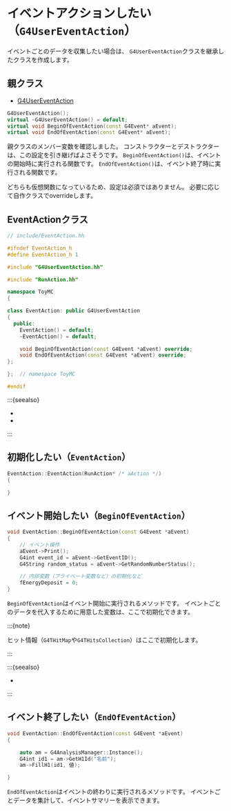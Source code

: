 # イベントアクションしたい（``G4UserEventAction``）

イベントごとのデータを収集したい場合は、
``G4UserEventAction``クラスを継承したクラスを作成します。

## 親クラス

- [G4UserEventAction](https://geant4.kek.jp/Reference/11.2.0/classG4UserEventAction.html)

```cpp
G4UserEventAction();
virtual ~G4UserEventAction() = default;
virtual void BeginOfEventAction(const G4Event* aEvent);
virtual void EndOfEventAction(const G4Event* aEvent);
```

親クラスのメンバー変数を確認しました。
コンストラクターとデストラクターは、この設定を引き継げばよさそうです。
``BeginOfEventAction()``は、イベントの開始時に実行される関数です。
``EndOfEventAction()``は、イベント終了時に実行される関数です。

どちらも仮想関数になっているため、設定は必須ではありません。
必要に応じて自作クラスでoverrideします。

## EventActionクラス

```cpp
// include/EventAction.hh

#ifndef EventAction_h
#define EventAction_h 1

#include "G4UserEventAction.hh"

#include "RunAction.hh"

namespace ToyMC
{

class EventAction: public G4UserEventAction
{
  public:
    EventAction() = default;
    ~EventAction() = default;

    void BeginOfEventAction(const G4Event *aEvent) override;
    void EndOfEventAction(const G4Event *aEvent) override;
};

};  // namespace ToyMC

#endif
```

:::{seealso}

- [](./geant4-event.md)
- [](./geant4-analysismanager.md)

:::


## 初期化したい（``EventAction``）

```cpp
EventAction::EventAction(RunAction* /* aAction */)
{

}
```

## イベント開始したい（``BeginOfEventAction``）

```cpp
void EventAction::BeginOfEventAction(const G4Event *aEvent)
{
    // イベント操作
    aEvent->Print();
    G4int event_id = aEvent->GetEventID();
    G4String random_status = aEvent->GetRandomNumberStatus();

    // 内部変数（プライベート変数など）の初期化など
    fEnergyDeposit = 0;
}
```

``BeginOfEventAction``はイベント開始に実行されるメソッドです。
イベントごとのデータを代入するために用意した変数は、ここで初期化できます。

:::{note}

ヒット情報（``G4THitMap``や``G4THitsCollection``）はここで初期化します。

:::

:::{seealso}

- [](./geant4-event.md)

:::


## イベント終了したい（``EndOfEventAction``）

```cpp
void EventAction::EndOfEventAction(const G4Event *aEvent)
{

    auto am = G4AnalysisManager::Instance();
    G4int id1 = am->GetH1Id("名前");
    am->FillH1(id1, 値);

}
```

``EndOfEventAction``はイベントの終わりに実行されるメソッドです。
イベントごとデータを集計して、イベントサマリーを表示できます。
